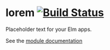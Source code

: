 # lorem [![Build Status](https://travis-ci.org/ohanhi/lorem.svg?branch=master)](https://travis-ci.org/ohanhi/lorem)
Placeholder text for your Elm apps.

See the [module documentation](http://package.elm-lang.org/packages/ohanhi/lorem/latest/Lorem)
